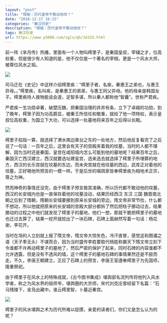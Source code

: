 ```yaml
---
layout: "post"
title: "探秘：历代皇帝不敢动他坟？"
date: "2018-12-17 16:15"
categories: "秦汉历史"
description: "探秘：历代皇帝不敢动他坟？"
tags: 秦汉历史
url: https://www.y5000.com/zgls/qh/16155.html
---
```






前一阵《芈月传》热播，里面有一个人物叫樗里子，是秦国皇叔，宰辅之才，位高权重，但是很少有人知道的是，他不仅仅是一个著名的宰相，更是一个风水大师，被尊位风水之祖。

![](https://img.y5000.com/uploads/allimg/170307/1143391J2-0.jpg)

司马迁在《史记》中这样介绍樗里疾：“樗里子者，名疾，秦惠王之弟也，与惠王异母。。”樗里疾，名叫疾，是秦惠王的弟弟，与惠王同父异母。他的母亲是韩国女子。樗里疾待人接物能说会道，足智多谋，所以秦人都称他“智囊”。世称严君疾。

严君疾一生功勋卓著，破楚压魏，把秦国治理的井井有条，立下了卓越的功勋，到了晚年，樗里子因为功高爵显，被秦王所信任和敬重，就给了他一项特权，表示皇叔位高权重，为国立下大功，可以选择一处墓地将来百年之后得以长眠。

![](https://img.y5000.com/uploads/allimg/170307/1143396341-1.jpg)

樗里子掐指一算，就选择了渭水南边章台之东的一处地方，然后他反复看完了之后说了一句话：一百年之后，这里会有天子的宫殿夹着我的坟墓，当时的人都不理解，因为当时还是秦国，皇宫在咸阳城内怎么可能到他的墓地呢？结果百年之后，秦国灭亡西汉建立，西汉就要选址建皇宫，选来选去就选择了樗里子所埋葬的地方，西汉的长乐宫就在坟墓的东边，而未央宫就在他坟墓的西边，武库正对着他的坟墓，正好喝他所预言的一模一样。于是后世的堪舆家皆奉樗里疾为相地术正宗，尊之为神。

然而神奇的事情还没完，由于樗里子预言极其准确，所以历代都不敢动他的坟墓，西汉的长安城内也是一直保存着他的坟墓没动，结果历经西汉 东汉 三国
魏晋南北朝之后到了隋朝，隋朝长安城要挪到原来长安城的旁边，隋文帝非常节俭，什么都不想动，所以他就把原来的长安城的宫殿大部分都拆了然后把柱子挪动过去，结果挪动的过程之中他们就发现了樗里子的墓地，他们一想，那就干脆把樗里子的墓地也迁过去算了，结果一挖开就挖出了一块石碑，石碑上面赫然写着一句话：杨花谢，李花开。

当时在场的人立刻就上报了隋文帝，隋文帝大惊失色，冷汗直冒，感觉这和图谶之语（天子季无头）不谋而合，因为当时盛传李姓要取代杨姓称霸天下隋文帝立刻下令谁都不许再动樗里子的墓地了，然后严密的保护了起来，同时石碑的内容谁都不允许透露，但是没有不透风的墙，这个樗里子的墓地石碑的事情果然还是不胫而走，不久，李唐王朝建立，正应了石碑上的预言，李唐王室遵奉樗里子为先国师，隆重祭祀。

由于樗里子在风水上的特殊成就，《古今图书集成》堪舆部名流列传将他列入风水学者，称之为风水界的祖师爷，堪舆圈的大宗师，宋代刘克庄曾经留下名篇：“石马残陵下，金凫出藏中。谁云樗里智，卜墓近秦宫。

![](https://img.y5000.com/uploads/allimg/170307/1143391E9-2.jpg)

樗里子的风水堪舆之术为历代所难以捉摸，亲爱的读者们，你们又是怎么认为的呢？
